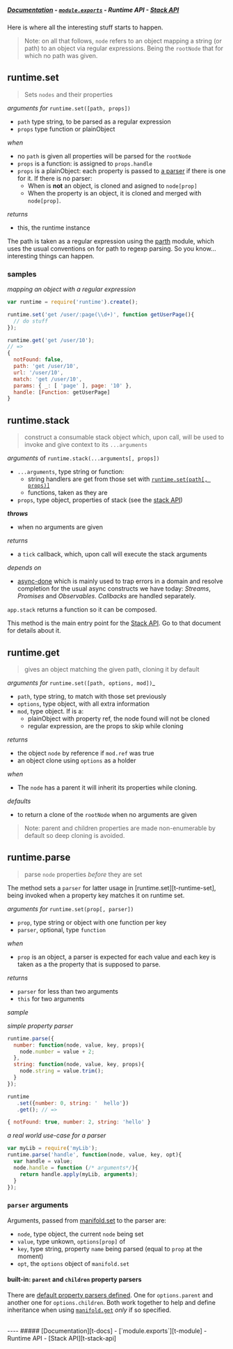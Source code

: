 ##### [Documentation][t-docs] - [`module.exports`][t-module] - Runtime API - [Stack API][t-stack-api]

Here is where all the interesting stuff starts to happen.

> Note: on all that follows, `node` refers to an object mapping a string (or path) to an object via regular expressions. Being the `rootNode` that for which
no path was given.

## runtime.set
> Sets `nodes` and their properties

_arguments for_ `runtime.set([path, props])`
- `path` type string, to be parsed as a regular expression
- `props` type function or plainObject

_when_
- no `path` is given all properties will be parsed for the `rootNode`
- `props` is a function: is assigned to `props.handle`
- `props` is a plainObject: each property is passed to [a parser][x-runtime-parse] if there is one for it. If there is no parser:
  - When is **not** an object, is cloned and asigned to `node[prop]`
  - When the property is an object, it is cloned and merged with `node[prop]`.

_returns_
- this, the runtime instance

The path is taken as a regular expression using the  [parth](http://github.com/stringparser/parth) module, which uses the usual conventions on for path to regexp parsing. So you know... interesting things can happen.

### samples

_mapping an object with a regular expression_
```js
var runtime = require('runtime').create();

runtime.set('get /user/:page(\\d+)', function getUserPage(){
  // do stuff
});

runtime.get('get /user/10');
// =>
{
  notFound: false,
  path: 'get /user/10',
  url: '/user/10',
  match: 'get /user/10',
  params: { _: [ 'page' ], page: '10' },
  handle: [Function: getUserPage]
}
```

## runtime.stack
> construct a consumable stack object which, upon call, will be used to
invoke and give context to its `...arguments`

_arguments_ of `runtime.stack(...arguments[, props])`
- `...arguments`, type string or function:
  - string handlers are get from those set with [`runtime.set(path[, props)]`][x-runtime-set]
  - functions, taken as they are
- `props`, type object, properties of stack (see the [stack API][t-stack-api])

**_throws_**
 - when no arguments are given

_returns_
- a `tick` callback, which, upon call will execute the stack arguments

_depends on_
- [async-done](http://github.com/phated/async-done) which is mainly used to trap errors in a domain and resolve completion for the usual async constructs we have today: _Streams_, _Promises_ and _Observables_. _Callbacks_ are handled separately.

`app.stack` returns a function so it can be composed.

This method is the main entry point for the [Stack API][t-stack-api]. Go to that document for details about it.

## runtime.get
> gives an object matching the given path, cloning it by default

_arguments for_ `runtime.set([path, options, mod])`_
- `path`, type string, to match with those set previously
- `options`, type object, with all extra information
- `mod`, type object. If is a:
  - plainObject with property ref, the node found will not be cloned
  - regular expression, are the props to skip while cloning

_returns_
- the object `node` by reference if `mod.ref` was true
- an object clone using `options` as a holder

_when_
- The `node` has a parent it will inherit its properties while cloning.

_defaults_
- to return a clone of the `rootNode` when no arguments are given

> Note: parent and children properties are made non-enumerable by default so deep cloning is avoided.

## runtime.parse
> parse `node` properties _before_ they are set

The method sets a `parser` for latter usage in [runtime.set][t-runtime-set], being invoked when a property key matches it on runtime set.

_arguments for_ `runtime.set(prop[, parser])`
 - `prop`, type string or object with one function per key
 - `parser`, optional, type `function`

_when_
- `prop` is an object, a parser is expected for each value and each key is taken as a the property that is supposed to parse.

_returns_
 - `parser` for less than two arguments
 - `this` for two arguments

_sample_

_simple property parser_

```js
runtime.parse({
  number: function(node, value, key, props){
    node.number = value + 2;
  },
  string: function(node, value, key, props){
    node.string = value.trim();
  }
});

runtime
   .set({number: 0, string: '  hello'})
   .get(); // =>

{ notFound: true, number: 2, string: 'hello' }

```

_a real world use-case for a parser_
```js
var myLib = require('myLib');
runtime.parse('handle', function(node, value, key, opt){
  var handle = value;
  node.handle = function (/* arguments*/){
    return handle.apply(myLib, arguments);
  }
});
```

### `parser` arguments

Arguments, passed from [manifold.set](#manifoldsetpath-props) to the parser are:
 - `node`, type object, the current `node` being set
 - `value`, type unkown, `options[prop]` of
 - `key`, type string, property `name` being parsed (equal to `prop` at the moment)
 - `opt`, the `options` object of `manifold.set`


#### built-in: `parent` and `children` property parsers

There are [default property parsers defined](./lib/defaultParsers.js). One for `options.parent` and another one for `options.children`. Both work together to help and define inheritance when using [`manifold.get`](#manifoldgetpath-options-mod) _only_ if so specified.


<br>
----
##### [Documentation][t-docs] - [`module.exports`][t-module] - Runtime API - [Stack API][t-stack-api]

<!--
  x-: is for just a link
  t-: is for doc's toc
-->

[t-docs]: ./readme.md
[t-module]: ./module.md
[t-stack-api]: ./stack-api.md
[t-runtime-api]: ./runtime-api.md

[x-manifold]: http://github.com/stringparser/manifold
[x-runtime-set]: http://github.com/stringparser/manifold
[x-runtime-get]: http://github.com/stringparser/manifold#manifoldgetpath-options-mod
[x-runtime-parse]: http://github.com/stringparser/manifold#manifoldparseprop-parser
